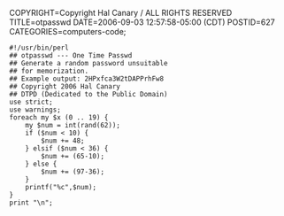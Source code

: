COPYRIGHT=Copyright Hal Canary / ALL RIGHTS RESERVED
TITLE=otpasswd
DATE=2006-09-03 12:57:58-05:00 (CDT)
POSTID=627
CATEGORIES=computers-code;

    #!/usr/bin/perl
    ## otpasswd --- One Time Passwd
    ## Generate a random password unsuitable
    ## for memorization.
    ## Example output: 2HPxfca3W2tDAPPrhFw8
    ## Copyright 2006 Hal Canary
    ## DTPD (Dedicated to the Public Domain)
    use strict;
    use warnings;
    foreach my $x (0 .. 19) {
    	my $num = int(rand(62));
    	if ($num < 10) {
    		$num += 48;
    	} elsif ($num < 36) {
    		$num += (65-10);
    	} else {
    		$num += (97-36);
    	}
    	printf("%c",$num);
    }
    print "\n";
